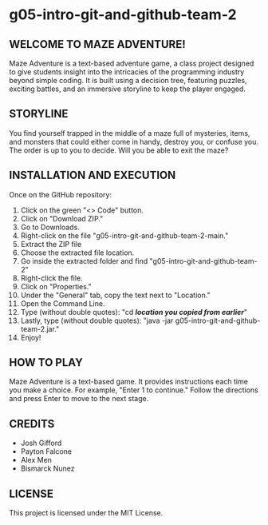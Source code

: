# g05-intro-git-and-github-team-2

## WELCOME TO MAZE ADVENTURE!

Maze Adventure is a text-based adventure game, a class project designed to give students insight into the intricacies of the programming industry beyond simple coding. It is built using a decision tree, featuring puzzles, exciting battles, and an immersive storyline to keep the player engaged.

## STORYLINE

You find yourself trapped in the middle of a maze full of mysteries, items, and monsters that could either come in handy, destroy you, or confuse you. The order is up to you to decide. Will you be able to exit the maze?

## INSTALLATION AND EXECUTION

Once on the GitHub repository:
1. Click on the green "<> Code" button.
2. Click on "Download ZIP."
3. Go to Downloads.
4. Right-click on the file "g05-intro-git-and-github-team-2-main."
5. Extract the ZIP file
6. Choose the extracted file location.
7. Go inside the extracted folder and find "g05-intro-git-and-github-team-2"
8. Right-click the file.
9. Click on "Properties."
10. Under the "General" tab, copy the text next to "Location."
11. Open the Command Line.
12. Type (without double quotes): "cd ***location you copied from earlier***" 
13. Lastly, type (without double quotes): "java -jar g05-intro-git-and-github-team-2.jar."
14. Enjoy!

## HOW TO PLAY

Maze Adventure is a text-based game. It provides instructions each time you make a choice. For example, "Enter 1 to continue." Follow the directions and press Enter to move to the next stage.

## CREDITS

- Josh Gifford
- Payton Falcone
- Alex Men
- Bismarck Nunez

## LICENSE

This project is licensed under the MIT License.
